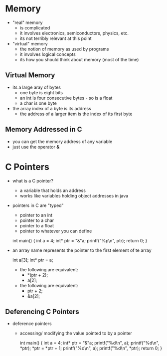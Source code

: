 # Memory
- "real" memory
    - is complicated
    - it involves electronics, semiconductors, physics, etc.
    - its not terribly relevant at this point
- "virtual" memory
    - the notion of memory as used by programs
    - it involves logical concepts
    - its how you should think about memory (most of the time)

## Virtual Memory
- its a large aray of bytes
    - one byte is eight bits
    - an int is four consecutive bytes - so is a float
    - a char is one byte
- the array index of a byte is its address
    - the address of a larger item is the index of its first byte

## Memory Addressed in C
- you can get the memory address of any variable
- just use the operator **&**

# C Pointers
- what is a C pointer?
    - a variable that holds an address
    - works like variables holding object addresses in java
- pointers in C are "typed"
    - pointer to an int
    - pointer to a char
    - pointer to a float
    - pointer to whatever you can define

    int main() {
        int a = 4;
        int* ptr = "&"a;
        printf("%p\n", ptr);
        return 0;
    }

- an array name represents the pointer to the first element of te array

    int a[3];
    int* ptr = a;

    - the following are equivalent:
        - *(ptr + 2);
        - a[2];
    - the following are equivalent:
        - ptr + 2;
        - &a[2];

## Deferencing C Pointers
- deference pointers
    - accessing/ modifying the value pointed to by a pointer

        int main() {
            int a = 4;
            int* ptr = "&"a;
            printf("%d\n", a);
            printf("%d\n", *ptr);
            *ptr = *ptr + 1;
            printf("%d\n", a);
            printf("%d\n", *ptr);
            return 0;
        }